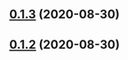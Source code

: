 ## [0.1.3](https://github.com/wakeand/fvtt-system-rqg/compare/v0.1.2...v0.1.3) (2020-08-30)




## [0.1.2](https://github.com/wakeand/fvtt-system-rqg/compare/v0.1.2-36f6638...v0.1.2) (2020-08-30)